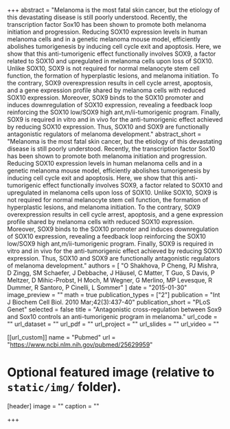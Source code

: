 +++
abstract = "Melanoma is the most fatal skin cancer, but the etiology of this devastating disease is still poorly understood. Recently, the transcription factor Sox10 has been shown to promote both melanoma initiation and progression. Reducing SOX10 expression levels in human melanoma cells and in a genetic melanoma mouse model, efficiently abolishes tumorigenesis by inducing cell cycle exit and apoptosis. Here, we show that this anti-tumorigenic effect functionally involves SOX9, a factor related to SOX10 and upregulated in melanoma cells upon loss of SOX10. Unlike SOX10, SOX9 is not required for normal melanocyte stem cell function, the formation of hyperplastic lesions, and melanoma initiation. To the contrary, SOX9 overexpression results in cell cycle arrest, apoptosis, and a gene expression profile shared by melanoma cells with reduced SOX10 expression. Moreover, SOX9 binds to the SOX10 promoter and induces downregulation of SOX10 expression, revealing a feedback loop reinforcing the SOX10 low/SOX9 high ant,m/ii-tumorigenic program. Finally, SOX9 is required in vitro and in vivo for the anti-tumorigenic effect achieved by reducing SOX10 expression. Thus, SOX10 and SOX9 are functionally antagonistic regulators of melanoma development."
abstract_short = "Melanoma is the most fatal skin cancer, but the etiology of this devastating disease is still poorly understood. Recently, the transcription factor Sox10 has been shown to promote both melanoma initiation and progression. Reducing SOX10 expression levels in human melanoma cells and in a genetic melanoma mouse model, efficiently abolishes tumorigenesis by inducing cell cycle exit and apoptosis. Here, we show that this anti-tumorigenic effect functionally involves SOX9, a factor related to SOX10 and upregulated in melanoma cells upon loss of SOX10. Unlike SOX10, SOX9 is not required for normal melanocyte stem cell function, the formation of hyperplastic lesions, and melanoma initiation. To the contrary, SOX9 overexpression results in cell cycle arrest, apoptosis, and a gene expression profile shared by melanoma cells with reduced SOX10 expression. Moreover, SOX9 binds to the SOX10 promoter and induces downregulation of SOX10 expression, revealing a feedback loop reinforcing the SOX10 low/SOX9 high ant,m/ii-tumorigenic program. Finally, SOX9 is required in vitro and in vivo for the anti-tumorigenic effect achieved by reducing SOX10 expression. Thus, SOX10 and SOX9 are functionally antagonistic regulators of melanoma development."
authors = [ "O Shakhova, P Cheng, PJ Mishra, D Zingg, SM Schaefer, J Debbache, J Häusel, C Matter, T Guo, S Davis, P Meltzer, D Mihic-Probst, H Moch, M Wegner, G Merlino, MP Levesque, R Dummer, R Santoro, P Cinelli, L Sommer"  ] 
date = "2015-01-30"
image_preview = ""
math = true
publication_types = ["2"] 
publication = "Int J Biochem Cell Biol. 2010 Mar;42(3):437-40"
publication_short = "PLoS Genet"
selected = false
title = "Antagonistic cross-regulation between Sox9 and Sox10 controls an anti-tumorigenic program in melanoma."
url_code = ""
url_dataset = ""
url_pdf = ""
url_project = ""
url_slides = ""
url_video = ""

[[url_custom]]
name = "Pubmed"
url = "https://www.ncbi.nlm.nih.gov/pubmed/25629959"

# Optional featured image (relative to `static/img/` folder).
[header]
image = ""
caption = ""

+++

